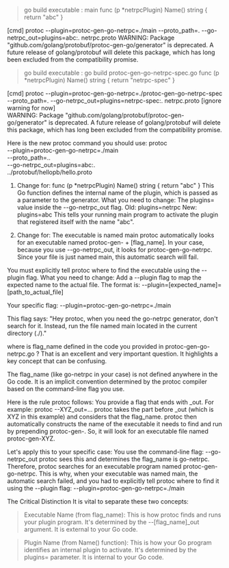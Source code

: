 >>>>>>>>>>>>>>>>>>>>>>>>>>>>>>>>>>>>>>>>>>>>>>>>>>
> go build executable : main
> func (p *netrpcPlugin) Name() string {
	return "abc"
}

[cmd] protoc  --plugin=protoc-gen-go-netrpc=./main  --proto_path=. --go-netrpc_out=plugins=abc:. netrpc.proto
WARNING: Package "github.com/golang/protobuf/protoc-gen-go/generator" is deprecated.
        A future release of golang/protobuf will delete this package,
        which has long been excluded from the compatibility promise.

>>>>>>>>>>>>>>>>>>>>>>>>>>>>>>>>>>>>>>>>>>>>>>>>>>
> go build executable : go build protoc-gen-go-netrpc-spec.go
> func (p *netrpcPlugin) Name() string {
	return "netrpc-spec"
}

[cmd] protoc  --plugin=protoc-gen-go-netrpc=./protoc-gen-go-netrpc-spec --proto_path=. --go-netrpc_out=plugins=netrpc-spec:. netrpc.proto
[ignore warning for now]  
WARNING: Package "github.com/golang/protobuf/protoc-gen-go/generator" is deprecated.
        A future release of golang/protobuf will delete this package,
        which has long been excluded from the compatibility promise.
        
>>>>>>>>>>>>>>>>>>>>>>>>>>>>>>>>>>>>>>>>>>>>>>>>>

Here is the new protoc command you should use:
protoc \
  --plugin=protoc-gen-go-netrpc=./main \
  --proto_path=.. \
  --go-netrpc_out=plugins=abc:. \
  ../protobuf/hellopb/hello.proto

1. Change for: func (p *netrpcPlugin) Name() string { return "abc" }
This Go function defines the internal name of the plugin, which is passed as a parameter to the generator.
What you need to change: The plugins= value inside the --go-netrpc_out flag.
Old: plugins=netrpc
New: plugins=abc
This tells your running main program to activate the plugin that registered itself with the name "abc".

2. Change for: The executable is named main
protoc automatically looks for an executable named protoc-gen- + [flag_name]. In your case, because you use --go-netrpc_out, it looks for protoc-gen-go-netrpc. Since your file is just named main, this automatic search will fail.

You must explicitly tell protoc where to find the executable using the --plugin flag.
What you need to change: Add a --plugin flag to map the expected name to the actual file.
The format is: --plugin=[expected_name]=[path_to_actual_file]

Your specific flag: --plugin=protoc-gen-go-netrpc=./main

This flag says: "Hey protoc, when you need the go-netrpc generator, don't search for it. Instead, run the file named main located in the current directory (./)."

>>>>>>>>>>>>>>>>>>>>>>>>>>>>>>>>>>>>>>>>>>>>>>>>>>
where is flag_name defined in the code you provided in protoc-gen-go-netrpc.go ?
That is an excellent and very important question. It highlights a key concept that can be confusing.

The flag_name (like go-netrpc in your case) is not defined anywhere in the Go code.
It is an implicit convention determined by the protoc compiler based on the command-line flag you use.

Here is the rule protoc follows:
You provide a flag that ends with _out. For example: protoc --XYZ_out=...
protoc takes the part before _out (which is XYZ in this example) and considers that the flag_name.
protoc then automatically constructs the name of the executable it needs to find and run by prepending protoc-gen-. So, it will look for an executable file named protoc-gen-XYZ.

Let's apply this to your specific case:
You use the command-line flag: --go-netrpc_out
protoc sees this and determines the flag_name is go-netrpc.
Therefore, protoc searches for an executable program named protoc-gen-go-netrpc.
This is why, when your executable was named main, the automatic search failed, and you had to explicitly tell protoc where to find it using the --plugin flag:
--plugin=protoc-gen-go-netrpc=./main

The Critical Distinction
It is vital to separate these two concepts:

>Executable Name (from flag_name): This is how protoc finds and runs your plugin program. It's determined by the --[flag_name]_out argument. It is external to your Go code.

>Plugin Name (from Name() function): This is how your Go program identifies an internal plugin to activate. It's determined by the plugins= parameter. It is internal to your Go code.


